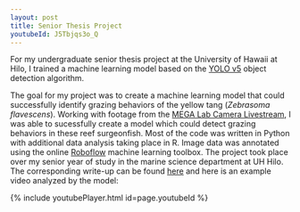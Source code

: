 ```yaml
---
layout: post
title: Senior Thesis Project
youtubeId: J5Tbjqs3o_Q
---
```


For my undergraduate senior thesis project at the University of Hawaii at Hilo, I trained a machine learning model based on the [YOLO v5](https://github.com/ultralytics/yolov5) object detection algorithm.



The goal for my project was to create a machine learning model that could successfully identify grazing behaviors of the yellow tang (*Zebrasoma flavescens*).
Working with footage from the [MEGA Lab Camera Livestream](https://www.youtube.com/@MEGALabCam), I was able to sucessfully create a model which could detect grazing behaviors in these reef surgeonfish.
Most of the code was written in Python with additional data analysis taking place in R. Image data was annotated using the online [Roboflow](roboflow.com) machine learning toolbox.
The project took place over my senior year of study in the marine science department at UH Hilo.
The corresponding write-up can be found [here](https://www.trevornishida.com/assets/docs/NishidaFinalManuscript.pdf) and here is an example video analyzed by the model:

{% include youtubePlayer.html id=page.youtubeId %}

